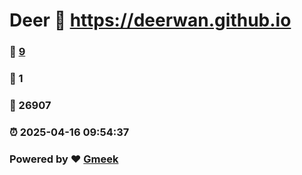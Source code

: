 # Deer :link: https://deerwan.github.io 
### :page_facing_up: [9](https://deerwan.github.io/tag.html) 
### :speech_balloon: 1 
### :hibiscus: 26907 
### :alarm_clock: 2025-04-16 09:54:37 
### Powered by :heart: [Gmeek](https://github.com/Meekdai/Gmeek)
